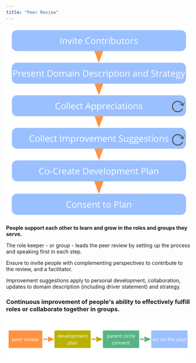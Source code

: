 ```yaml
---
title: "Peer Review"
---
```



![right,fit](img/process/peer-review.png)

**People support each other to learn and grow in the roles and groups they serve.**

The role keeper - or group - leads the peer review by setting up the process and speaking first in each step.

Ensure to invite people with complementing perspectives to contribute to the review, and a facilitator.

Improvement suggestions apply to personal development, collaboration, updates to domain description (including driver statement) and strategy.




### Continuous improvement of people's ability to effectively fulfill roles or collaborate together in groups.

![inline,fit](img/evolution/development-process.png)




